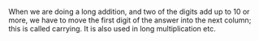 When we are doing a long addition, and two of the digits add up to 10 or
more, we have to move the first digit of the answer into the next
column; this is called carrying. It is also used in long multiplication
etc.
